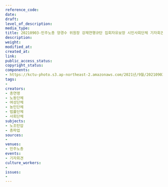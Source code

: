 ```yaml
---
reference_code: 
date: 
draft: 
level_of_description: 
media_type: 
title: 20210903-민주노총 양경수 위원장 강제연행규탄 집회자유보장 시민사회단체 기자회견
description: 
weight: 
modified_at: 
created_at: 
link: 
public_access_status: 
copyright_status: 
components:
- https://kctu-photo.s3.ap-northeast-2.amazonaws.com/2021년/9월/20210903-민주노총+양경수+위원장+강제연행규탄+집회자유보장+시민사회단체+기자회견/_1D21396.jpg
tags:
- 
creators:
- 총연맹
- 노동단체
- 여성단체
- 농민단체
- 법률단체
- 사회단체
subjects:
- 노조탄압
- 총파업
sources:
- 
venues:
- 민주노총
events:
- 기자회견
culture_workers:
- 
issues:
- 
---
```


